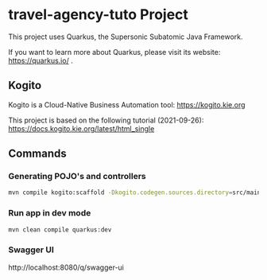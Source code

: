 # travel-agency-tuto Project

This project uses Quarkus, the Supersonic Subatomic Java Framework.

If you want to learn more about Quarkus, please visit its website: https://quarkus.io/ .

## Kogito

Kogito is a Cloud-Native Business Automation tool: https://kogito.kie.org

This project is based on the following tutorial (2021-09-26): https://docs.kogito.kie.org/latest/html_single

## Commands

### Generating POJO's and controllers

```bash
mvn compile kogito:scaffold -Dkogito.codegen.sources.directory=src/main/generated-java
```

### Run app in dev mode

```bash
mvn clean compile quarkus:dev
```

### Swagger UI

http://localhost:8080/q/swagger-ui
